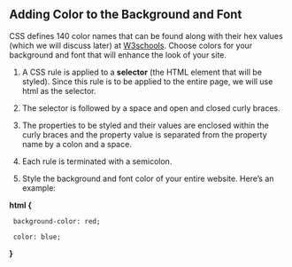 ## **Adding Color to the Background and Font**

CSS defines 140 color names that can be found along with their hex values \(which we will discuss later\) at [W3schools](http://www.w3schools.com/colors/colors_names.asp). Choose colors for your background and font that will enhance the look of your site.

1. A CSS rule is applied to a **selector** \(the HTML element that will be styled\). Since this rule is to be applied to the entire page, we will use html as the selector.

2. The selector is followed by a space and open and closed curly braces.

3. The properties to be styled and their values are enclosed within the curly braces and the property value is separated from the property name by a colon and a space.

4. Each rule is terminated with a semicolon.

5. Style the background and font color of your entire website. Here’s an example:

**html {**

```text
 background-color: red;

 color: blue;
```

**}**

